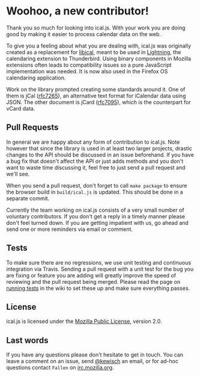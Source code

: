 Woohoo, a new contributor!
==========================
Thank you so much for looking into ical.js. With your work you are doing good
by making it easier to process calendar data on the web.

To give you a feeling about what you are dealing with, ical.js was originally
created as a replacement for [libical], meant to be used in [Lightning], the
calendaring extension to Thunderbird. Using binary components in Mozilla
extensions often leads to compatibility issues so a pure JavaScript
implementation was needed. It is now also used in the Firefox OS calendaring
application.

Work on the library prompted creating some standards around it. One of them is
jCal ([rfc7265]), an alternative text format for iCalendar data using JSON. The
other document is jCard ([rfc7095]), which is the counterpart for vCard data.

Pull Requests
-------------
In general we are happy about any form of contribution to ical.js. Note however
that since the library is used in at least two larger projects, drastic changes
to the API should be discussed in an issue beforehand. If you have a bug fix
that doesn't affect the API or just adds methods and you don't want to waste
time discussing it, feel free to just send a pull request and we'll see.

When you send a pull request, don't forget to call `make package` to ensure the
browser build in `build/ical.js` is updated. This should be done in a separate
commit.

Currently the team working on ical.js consists of a very small number of
voluntary contributors. If you don't get a reply in a timely manner please
don't feel turned down. If you are getting impatient with us, go ahead and send
one or more reminders via email or comment.

Tests
-----
To make sure there are no regressions, we use unit testing and continuous
integration via Travis. Sending a pull request with a unit test for the bug you
are fixing or feature you are adding will greatly improve the speed of
reviewing and the pull request being merged. Please read the page on [running
tests] in the wiki to set these up and make sure everything passes.

License
-------
ical.js is licensed under the [Mozilla Public License], version 2.0.

Last words
----------
If you have any questions please don't hesitate to get in touch. You can leave
a comment on an issue, send [@kewisch] an email, or for ad-hoc questions contact
`Fallen` on [irc.mozilla.org].

[libical]: https://github.com/libical/libical/
[Lightning]: http://www.mozilla.org/projects/calendar/
[rfc7095]: https://tools.ietf.org/html/rfc7095
[rfc7265]: https://tools.ietf.org/html/rfc7265
[running tests]: https://github.com/mozilla-comm/ical.js/wiki/Running-Tests
[irc.mozilla.org]: irc://irc.mozilla.org/#calendar
[@kewisch]: https://github.com/kewisch/
[Mozilla Public License]: https://www.mozilla.org/MPL/2.0/
